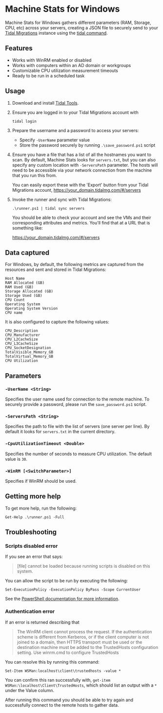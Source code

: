 # Machine Stats for Windows

Machine Stats for Windows gathers different parameters (RAM, Storage, CPU, etc) across your servers, creating a JSON file to securely send to your [Tidal Migrations](https://tidalmigrations.com/) instance using the [tidal command](https://tidalmigrations.com/tidal-tools/).

## Features

- Works with WinRM enabled or disabled
- Works with computers within an AD domain or workgroups
- Customizable CPU utilization measurement timeouts
- Ready to be run in a scheduled task

## Usage

1. Download and install [Tidal Tools](https://get.tidal.sh/).
2. Ensure you are logged in to your Tidal Migrations account with
    ```
    tidal login
    ```
3. Prepare the username and a password to access your servers:
    - Specify `-UserName` parameter value
    - Store the password securely by running `.\save_password.ps1` script
4. Ensure you have a file that has a list of all the hostnames you want to scan. By default, Machine Stats looks for `servers.txt`, but you can also specify any custom location with `-ServersPath` parameter. The hosts will need to be accessible via your network connection from the machine that you run this from.

   You can easily export these with the 'Export' button from your Tidal Migrations account, https://your_domain.tidalmg.com/#/servers
5. Invoke the runner and sync with Tidal Migrations:
    ```
    .\runner.ps1 | tidal sync servers
    ```

   You should be able to check your account and see the VMs and their corresponding attributes and metrics. You'll find that at a URL that is something like:

   https://your_domain.tidalmg.com/#/servers

## Data captured

For Windows, by default, the following metrics are captured from the resources and sent and stored in Tidal Migrations:

```
Host Name
RAM Allocated (GB)
RAM Used (GB)
Storage Allocated (GB)
Storage Used (GB)
CPU Count
Operating System
Operating System Version
CPU name
```

It is also configured to capture the following values:

```
CPU_Description
CPU_Manufacturer
CPU_L2CacheSize
CPU_L3CacheSize
CPU_SocketDesignation
TotalVisible_Memory_GB
TotalVirtual_Memory_GB
CPU Utilization
```

## Parameters

### `-UserName <String>`

Specifies the user name used for connection to the remote machine.
To securely provide a password, please run the `save_password.ps1` 
script.
        
### `-ServersPath <String>`

Specifies the path to file with the list of servers (one server per 
line).
By default it looks for `servers.txt` in the current directory.
        
### `-CpuUtilizationTimeout <Double>`

Specifies the number of seconds to measure CPU utilization.
The default value is `30`.
        
### `-WinRM [<SwitchParameter>]`

Specifies if WinRM should be used.

## Getting more help

To get more help, run the following:

```
Get-Help .\runner.ps1 -Full
```

## Troubleshooting

### Scripts disabled error

If you see an error that says:

>[file] cannot be loaded because running scripts is disabled on this system.

You can allow the script to be run by executing the following:

```
Set-ExecutionPolicy -ExecutionPolicy ByPass -Scope CurrentUser
```

See the [PowerShell documentation for more information](https://docs.microsoft.com/en-us/powershell/module/microsoft.powershell.security/set-executionpolicy).

### Authentication error

If an error is returned describing that

>The WinRM client cannot process the request. If the authentication scheme is different from Kerberos, or if the client computer is not joined to a domain, then HTTPS transport must be used or the destination machine must be added to the TrustedHosts configuration setting. Use winrm.cmd to configure TrustedHosts

You can resolve this by running this command:

```
Set-Item WSMan:localhost\client\trustedhosts -value *
```

You can confirm this ran successfully with, `get-item WSMan:\localhost\Client\TrustedHosts`, which should list an output with a `*` under the Value column.

After running this command you should be able to try again and successfully connect to the remote hosts to gather data.
